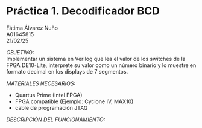 # Práctica 1. Decodificador BCD
Fátima Álvarez Nuño <br/>
A01645815 <br/>
21/02/25 <br/>

*OBJETIVO:* <br/>
Implementar un sistema en Verilog que lea el valor de los switches de la FPGA DE10-Lite, interprete su valor como un número binario y lo muestre en formato decimal en los displays de 7 segmentos. <br/>

*MATERIALES NECESARIOS:* <br/>

* Quartus Prime (Intel FPGA) <br/>
* FPGA compatible (Ejemplo: Cyclone IV, MAX10) <br/>
* cable de programación JTAG <br/>

*DESCRIPCIÓN DEL FUNCIONAMIENTO:* <br/>
